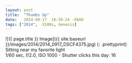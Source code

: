 ```yaml
---
layout: post
title:  "Thumbs Up"
date:   2014-09-17  18:50:24 -0600
tags: ["2014",  X100s, Genesis]
---
```

![{{ page.title }} Image]({{ site.baseurl }}/images/2014/2014_0917_DSCF4375.jpg)
{: .prettyprint}  
Sitting near my favorite light  
1/60 sec, f/2.0, ISO 1000 - Shutter clicks this day: 16